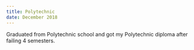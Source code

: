 ```yaml
---
title: Polytechnic
date: December 2018
---
```


Graduated from Polytechnic school and got my Polytechnic diploma after failing 4 semesters.
